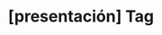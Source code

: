 ---
article_id: 0
description: List of articles under [presentación] tag.
image: http://huntingbears.com.ve/static/img/site/mstile-310x310.png
layout: tag
slug: presentacion
title: '[presentación] Tag'
---